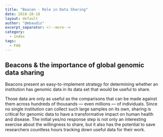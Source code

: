 ```yaml
---
title: "Beacon - Role in Data Sharing"
date: 2018-10-18
layout: default
author: "@mbaudis"
excerpt_separator: <!--more-->
category:
  - index
tags:
  - FAQ
---
```


## Beacons & the importance of global genomic data sharing

Beacons present an easy-to-implement strategy for determining whether an institution has genomic data in its data set that would be useful to share. 

<!--more-->

Those data are only as useful as the comparisons that can be made against them across hundreds of thousands ― even millions ― of individuals. Since no single institution can collect such large samples on its own, sharing is critical for genomic data to have a transformative impact on human health and disease. The initial yes/no response step is not only an interesting exercise about the willingness to share, but it also has the potential to save researchers countless hours tracking down useful data for their work.

